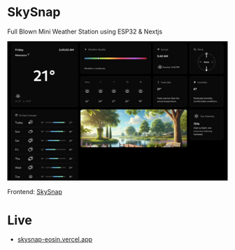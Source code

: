 # SkySnap
Full Blown Mini Weather Station using ESP32 & Nextjs

![demo](.res/image.png)

Frontend: [SkySnap](https://github.com/Justxd22/SkySnap)

# Live
 - [skysnap-eosin.vercel.app](https://skysnap-eosin.vercel.app) 